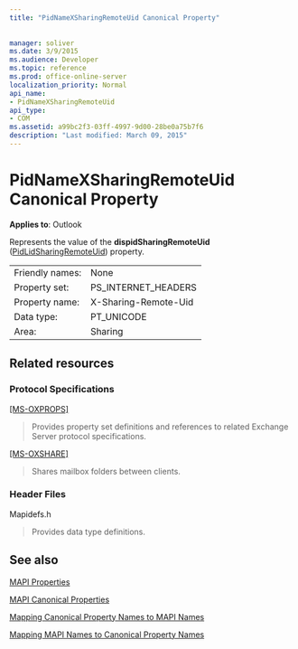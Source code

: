 ```yaml
---
title: "PidNameXSharingRemoteUid Canonical Property"
 
 
manager: soliver
ms.date: 3/9/2015
ms.audience: Developer
ms.topic: reference
ms.prod: office-online-server
localization_priority: Normal
api_name:
- PidNameXSharingRemoteUid
api_type:
- COM
ms.assetid: a99bc2f3-03ff-4997-9d00-28be0a75b7f6
description: "Last modified: March 09, 2015"
---
```


# PidNameXSharingRemoteUid Canonical Property

  
  
**Applies to**: Outlook 
  
Represents the value of the **dispidSharingRemoteUid** ([PidLidSharingRemoteUid](pidlidsharingremoteuid-canonical-property.md)) property.
  
|||
|:-----|:-----|
|Friendly names:  <br/> |None  <br/> |
|Property set:  <br/> |PS_INTERNET_HEADERS  <br/> |
|Property name:  <br/> |X-Sharing-Remote-Uid  <br/> |
|Data type:  <br/> |PT_UNICODE  <br/> |
|Area:  <br/> |Sharing  <br/> |
   
## Related resources

### Protocol Specifications

[[MS-OXPROPS]](http://msdn.microsoft.com/library/f6ab1613-aefe-447d-a49c-18217230b148%28Office.15%29.aspx)
  
> Provides property set definitions and references to related Exchange Server protocol specifications.
    
[[MS-OXSHARE]](http://msdn.microsoft.com/library/e4e5bd27-d5e0-43f9-a6ea-550876724f3d%28Office.15%29.aspx)
  
> Shares mailbox folders between clients.
    
### Header Files

Mapidefs.h
  
> Provides data type definitions.
    
## See also



[MAPI Properties](mapi-properties.md)
  
[MAPI Canonical Properties](mapi-canonical-properties.md)
  
[Mapping Canonical Property Names to MAPI Names](mapping-canonical-property-names-to-mapi-names.md)
  
[Mapping MAPI Names to Canonical Property Names](mapping-mapi-names-to-canonical-property-names.md)

